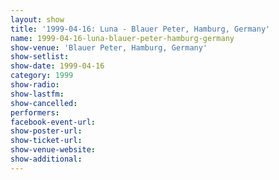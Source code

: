 ```yaml
---
layout: show
title: '1999-04-16: Luna - Blauer Peter, Hamburg, Germany'
name: 1999-04-16-luna-blauer-peter-hamburg-germany
show-venue: 'Blauer Peter, Hamburg, Germany'
show-setlist: 
show-date: 1999-04-16
category: 1999
show-radio: 
show-lastfm: 
show-cancelled: 
performers: 
facebook-event-url: 
show-poster-url: 
show-ticket-url: 
show-venue-website: 
show-additional: 
---
```


